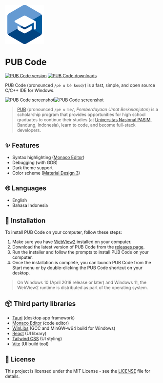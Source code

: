 ![PUB Code icon](./src-tauri/icons/128x128.png)

# PUB Code

[![PUB Code version](https://img.shields.io/github/v/release/romikusumabakti/pub-code.svg?include_prereleases)](https://github.com/romikusumabakti/pub-code/releases)
[![PUB Code downloads](https://img.shields.io/github/downloads/romikusumabakti/pub-code/total.svg)](https://github.com/romikusumabakti/pub-code/releases)

PUB Code (pronounced `/pé u bé koʊd/`) is a fast, simple, and open source C/C++ IDE for Windows.

![PUB Code screenshot](https://user-images.githubusercontent.com/41172548/211024120-83f420a0-3c77-4f83-aa70-872840d5ec69.jpg#gh-dark-mode-only)![PUB Code screenshot](https://user-images.githubusercontent.com/41172548/211024136-2f0363d6-f30f-4cc1-92df-2482280ba25b.jpg#gh-light-mode-only)

> [PUB](https://www.pubpasim.org/) (pronounced `/pé u bé/`, _Pemberdayaan Umat Berkelanjutan_) is a scholarship program that provides opportunities for high school graduates to continue their studies (at [Universitas Nasional PASIM](https://pasim.ac.id/), Bandung, Indonesia), learn to code, and become full-stack developers.

## ✨ Features

- Syntax highlighting ([Monaco Editor](https://microsoft.github.io/monaco-editor/))
- Debugging (with GDB)
- Dark theme support
- Color scheme ([Material Design 3](https://m3.material.io/))

## 🌐 Languages

- English
- Bahasa Indonesia

## 💾 Installation

To install PUB Code on your computer, follow these steps:

1. Make sure you have [WebView2](https://developer.microsoft.com/en-us/microsoft-edge/webview2/) installed on your computer.
2. Download the latest version of PUB Code from the [releases page](https://github.com/romikusumabakti/pub-code/releases).
3. Run the installer and follow the prompts to install PUB Code on your computer.
4. Once the installation is complete, you can launch PUB Code from the Start menu or by double-clicking the PUB Code shortcut on your desktop.

> On Windows 10 (April 2018 release or later) and Windows 11, the WebView2 runtime is distributed as part of the operating system.

## 📦 Third party libraries

- [Tauri](https://tauri.app/) (desktop app framework)
- [Monaco Editor](https://microsoft.github.io/monaco-editor/) (code editor)
- [WinLibs](https://winlibs.com/) (GCC and MinGW-w64 build for Windows)
- [React](https://reactjs.org/) (UI library)
- [Tailwind CSS](https://tailwindcss.com/) (UI styling)
- [Vite](https://vitejs.dev/) (UI build tool)

## 📜 License

This project is licensed under the MIT License - see the [LICENSE](LICENSE) file for details.
